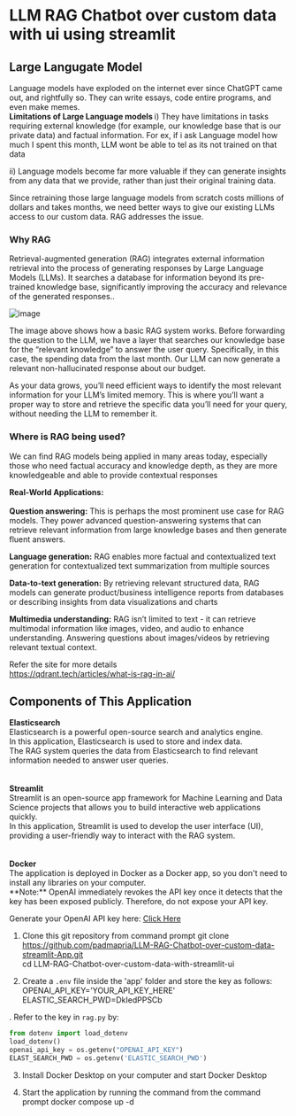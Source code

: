 # LLM RAG Chatbot over custom data with ui using streamlit

<h2> Large Langugate Model</h2> 
Language models have exploded on the internet ever since ChatGPT came out, and rightfully so. They can write essays, code entire programs, and even make memes. 
<br/>
<b> Limitations of Large Language models </b>    
i) They have limitations in tasks requiring external knowledge (for example, our knowledge base that is our private data) and factual information. For ex, if i ask Language model how much I spent this month, LLM wont be able to tel as its not trained on that data     
      
ii)  Language models become far more valuable if they can generate insights from any data that we provide, rather than just their original training data.

Since retraining those large language models from scratch costs millions of dollars and takes months, we need better ways to give our existing LLMs access to our custom data. RAG addresses the issue. 

       
<h3> Why RAG   </h3>    
Retrieval-augmented generation (RAG) integrates external information retrieval into the process of generating responses by Large Language Models (LLMs). It searches a database for information beyond its pre-trained knowledge base, significantly improving the accuracy and relevance of the generated responses..     <br/>

![image](https://github.com/padmapria/LM-RAG-Chatbot-over-custom-data/assets/31624929/9fb2e6bd-6998-47fd-aebd-cdd8663eb673)


The image above shows how a basic RAG system works. Before forwarding the question to the LLM, we have a layer that searches our knowledge base for the “relevant knowledge” to answer the user query. Specifically, in this case, the spending data from the last month. Our LLM can now generate a relevant non-hallucinated response about our budget.   

As your data grows, you’ll need efficient ways to identify the most relevant information for your LLM’s limited memory. This is where you’ll want a proper way to store and retrieve the specific data you’ll need for your query, without needing the LLM to remember it.    

      
<h3>Where is RAG being used?</h3>    
We can find RAG models being applied in many areas today, especially those who need factual accuracy and knowledge depth, as they are more knowledgeable and able to provide contextual responses        
         
<b>Real-World Applications:</b>   
<br/>
<b>Question answering:</b> This is perhaps the most prominent use case for RAG models. They power advanced question-answering systems that can retrieve relevant information from large knowledge bases and then generate fluent answers.   

<b>Language generation:</b> RAG enables more factual and contextualized text generation for contextualized text summarization from multiple sources   

<b>Data-to-text generation:</b> By retrieving relevant structured data, RAG models can generate product/business intelligence reports from databases or describing insights from data visualizations and charts    

<b>Multimedia understanding:</b> RAG isn’t limited to text - it can retrieve multimodal information like images, video, and audio to enhance understanding. Answering questions about images/videos by retrieving relevant textual context.  

Refer the site for more details   
https://qdrant.tech/articles/what-is-rag-in-ai/

<h2> Components of This Application</h2> 
<b>Elasticsearch</b><br/>
Elasticsearch is a powerful open-source search and analytics engine.<br/>
In this application, Elasticsearch is used to store and index data.<br/>
The RAG system queries the data from Elasticsearch to find relevant information needed to answer user queries.<br/>
<br/>
<br/>
<b>Streamlit</b><br/>
Streamlit is an open-source app framework for Machine Learning and Data Science projects that allows you to build interactive web applications quickly.<br/>
In this application, Streamlit is used to develop the user interface (UI), providing a user-friendly way to interact with the RAG system.<br/>
<br/>
<br/>
<b>Docker</b><br/>
The application is deployed in Docker as a Docker app, so you don't need to install any libraries on your computer.    
<br/>
**Note:** OpenAI immediately revokes the API key once it detects that the key has been exposed publicly. Therefore, do not expose your API key.

<br/>

Generate your OpenAI API key here: [Click Here](https://platform.openai.com/account/api-keys)

1. Clone this git repository from command prompt
git clone https://github.com/padmapria/LLM-RAG-Chatbot-over-custom-data-streamlit-App.git    
cd LLM-RAG-Chatbot-over-custom-data-with-streamlit-ui    

2. Create a `.env` file inside the 'app' folder and store the key as follows:     
OPENAI_API_KEY='YOUR_API_KEY_HERE'
ELASTIC_SEARCH_PWD=DkIedPPSCb

. Refer to the key in `rag.py` by:  
```python   
from dotenv import load_dotenv   
load_dotenv()   
openai_api_key = os.getenv("OPENAI_API_KEY")    
ELAST_SEARCH_PWD = os.getenv('ELASTIC_SEARCH_PWD')   
```
3. Install Docker Desktop on your computer and start Docker Desktop    

4. Start the application by running the command from the command prompt 
docker compose up -d



 


